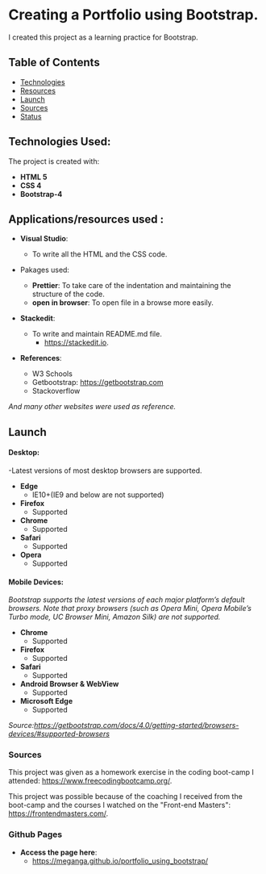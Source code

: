 


#  Creating a Portfolio using Bootstrap.

I created this project as a learning practice for Bootstrap.

## Table of Contents

 - [Technologies](#technologies-used)
 - [Resources](#applications/resources-used)
 - [Launch](#launch)
 - [Sources](#sources)
 - [Status](#github-pages)

## Technologies Used:
The project is created with:

 - **HTML 5**
 - **CSS 4**
 - **Bootstrap-4**

## Applications/resources used :

 - **Visual Studio**: 
	 - To write all the HTML and the CSS code.
		  
 - Pakages used:	 
	 -  **Prettier**: To take care of the indentation and maintaining the structure of the code.
	 - **open in browser**: To open file in a browse more easily.
 - **Stackedit**:
	 - To write and maintain  README.md file.
		 - https://stackedit.io.
- **References**: 
	- W3 Schools
	- Getbootstrap: https://getbootstrap.com
	- Stackoverflow
	
*And many other websites were used as reference.*

## Launch
 
#### Desktop:
-Latest versions of most desktop browsers are supported.
 - **Edge** 
	 - IE10+(IE9 and below are not supported)
 - **Firefox** 
	 - Supported
 - **Chrome** 
	 - Supported
- **Safari**
	- Supported
- **Opera**
	- Supported
#### Mobile Devices:
*Bootstrap supports the latest versions of each major platform’s default browsers. Note that proxy browsers (such as Opera Mini, Opera Mobile’s Turbo mode, UC Browser Mini, Amazon Silk) are not supported.*

- **Chrome**
	- Supported
- **Firefox**
	- Supported
- **Safari**
	- Supported
- **Android Browser & WebView**
	- Supported
- **Microsoft Edge**
	- Supported

*Source:https://getbootstrap.com/docs/4.0/getting-started/browsers-devices/#supported-browsers*




### Sources
This project was given as a homework exercise in the coding boot-camp I attended:
https://www.freecodingbootcamp.org/.
 
 This project was possible because of the coaching I received from the boot-camp and  the courses I watched on the "Front-end Masters":
 https://frontendmasters.com/.
 


### Github Pages

 - **Access the page here**:
	 - https://meganga.github.io/portfolio_using_bootstrap/
<!--stackedit_data:
eyJoaXN0b3J5IjpbLTk5NTczNDc4MywtMjEyMTA5MDE0MSwyMD
c2NTQ4MzQsMTM3ODk5ODcwMywxMDY3MTUxNzE2XX0=
-->